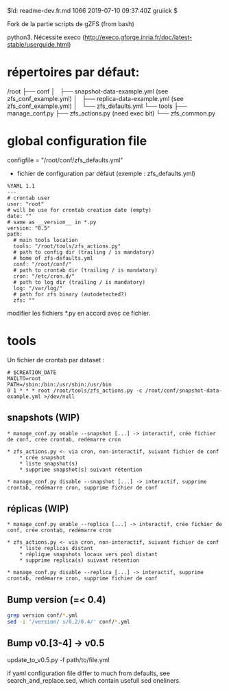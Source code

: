  $Id: readme-dev.fr.md 1066 2019-07-10 09:37:40Z gruiick $

Fork de la partie scripts de gZFS (from bash)

python3. Nécessite execo (http://execo.gforge.inria.fr/doc/latest-stable/userguide.html)

# répertoires par défaut:

/root
├── conf
│   ├── snapshot-data-example.yml   (see zfs_conf_example.yml)
│   ├── replica-data-example.yml    (see zfs_conf_example.yml)
│   └── zfs_defaults.yml
└── tools
    ├── manage_conf.py
    ├── zfs_actions.py              (need exec bit)
    └── zfs_common.py


# global configuration file

configfile = "/root/conf/zfs_defaults.yml"

* fichier de configuration par défaut (exemple : zfs_defaults.yml)

```
%YAML 1.1
---
# crontab user
user: "root"
# will be use for crontab creation date (empty)
date: ""
# same as __version__ in *.py
version: "0.5"
path:
  # main tools location
  tools: "/root/tools/zfs_actions.py"
  # path to config dir (trailing / is mandatory)
  # home of zfs-defaults.yml
  conf: "/root/conf/"
  # path to crontab dir (trailing / is mandatory)
  cron: "/etc/cron.d/"
  # path to log dir (trailing / is mandatory)
  log: "/var/log/"
  # path for zfs binary (autodetected?)
  zfs: ""
```

modifier les fichiers *.py en accord avec ce fichier.

# tools

Un fichier de crontab par dataset :

```
# $CREATION_DATE
MAILTO=root
PATH=/sbin:/bin:/usr/sbin:/usr/bin
0 1 * * * root /root/tools/zfs_actions.py -c /root/conf/snapshot-data-example.yml >/dev/null
```


## snapshots (WIP)

    * manage_conf.py enable --snapshot [...] -> interactif, crée fichier de conf, crée crontab, redémarre cron

    * zfs_actions.py <- via cron, non-interactif, suivant fichier de conf
        * crée snapshot
        * liste snapshot(s)
        * supprime snapshot(s) suivant rétention

    * manage_conf.py disable --snapshot [...] -> interactif, supprime crontab, redémarre cron, supprime fichier de conf

## réplicas (WIP)

    * manage_conf.py enable --replica [...] -> interactif, crée fichier de conf, crée crontab, redémarre cron

    * zfs_actions.py <- via cron, non-interactif, suivant fichier de conf
        * liste replicas distant
        * réplique snapshots locaux vers pool distant
        * supprime replica(s) suivant rétention

    * manage_conf.py disable --replica [...] -> interactif, supprime crontab, redémarre cron, supprime fichier de conf

## Bump version (=< 0.4)

``` bash
grep version conf/*.yml
sed -i '/version/ s/0.2/0.4/' conf/*.yml
```

## Bump v0.[3-4] -> v0.5

update_to_v0.5.py -f path/to/file.yml

if yaml configuration file differ to much from defaults, see search_and_replace.sed,
which contain usefull sed oneliners.
